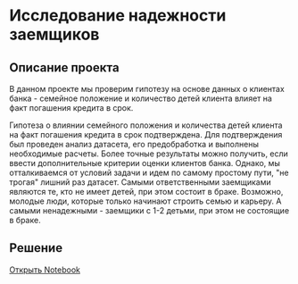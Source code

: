 # Исследование надежности заемщиков
## Описание проекта

В данном проекте мы проверим гипотезу на основе данных о клиентах банка - семейное положение и количество детей клиента влияет на факт погашения кредита в срок.

Гипотеза о влиянии семейного положения и количества детей клиента на факт погашения кредита в срок подтверждена. Для подтверждения был проведен анализ датасета, его предобработка и выполнены необходимые расчеты. Более точные результаты можно получить, если ввести дополнительные критерии оценки клиентов банка. Однако, мы отталкиваемся от условий задачи и идем по самому простому пути, "не трогая" лишний раз датасет. Самыми ответственными заемщиками являются те, кто не имеет детей, при этом состоит в браке. Возможно, молодые люди, которые только начинают строить семью и карьеру. А самыми ненадежными - заемщики с 1-2 детьми, при этом не состоящие в браке.
## Решение
[Открыть Notebook](https://github.com/S1udent/yandex-practicum/tree/main/2-Исследование%20надежности%20заемщиков/Исследование%20надёжности%20заёмщиков.ipynb)
